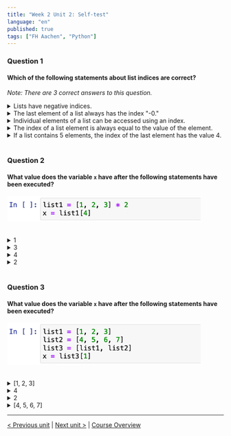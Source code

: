 ```yaml
---
title: "Week 2 Unit 2: Self-test"
language: "en"
published: true
tags: ["FH Aachen", "Python"]
---
```


### Question 1

#### Which of the following statements about list indices are correct?

*Note: There are 3 correct answers to this question.*

<details>
	<summary>Lists have negative indices.</summary>
	✅
</details>


<details>
	<summary>The last element of a list always has the index "-0."</summary>
	❌
</details>


<details>
	<summary>Individual elements of a list can be accessed using an index.</summary>
	✅
</details>


<details>
	<summary>The index of a list element is always equal to the value of the element.</summary>
	❌
</details>


<details>
	<summary>If a list contains 5 elements, the index of the last element has the value 4.</summary>
	✅
</details>

<br>

### Question 2

#### What value does the variable ```x``` have after the following statements have been executed?

<img src=imgs/week2_unit2_f2.png width="450"><br><br>

<details>
	<summary>1</summary>
	❌
</details>


<details>
	<summary>3</summary>
	❌
</details>


<details>
	<summary>4</summary>
	❌
</details>


<details>
	<summary>2</summary>
	✅
</details>




<br>

### Question 3

#### What value does the variable ```x``` have after the following statements have been executed?

<img src=imgs/week2_unit2_f3.png width="450"><br><br>

<details>
	<summary>[1, 2, 3]</summary>
	❌
</details>


<details>
	<summary>4</summary>
	❌
</details>


<details>
	<summary>2</summary>
	❌
</details>


<details>
	<summary>[4, 5, 6, 7]</summary>
	✅
</details>

---

[< Previous unit](/teaching/python-mooc/week2_unit2_using_index) | [Next unit >](/teaching/python-mooc/week2_unit2_exercise) |
[Course Overview](/teaching/python-mooc)
